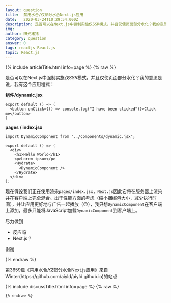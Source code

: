 ```yaml
---
layout: question
title:  禁用水合/仅部分水合Next.js应用
date:   2020-03-24T10:29:54.000Z
description: 是否可以在Next.js中强制实施仅SSR模式，并且仅使页面部分水化？我的意思是说，我有这个应用程式：组件/dynamic.jsxexport d...
img: 
author: 阳光猪猪
category: question
answer: 0
tags: reactjs React.js
topic: React.js
---
```

<div class="article-root">
  <div class="article">
    {% include articleTitle.html info=page %}
    {% raw %}
    <div class="article-content"><p><font style="vertical-align: inherit;"><font style="vertical-align: inherit;">是否可以</font><font style="vertical-align: inherit;">在Next.js中</font><font style="vertical-align: inherit;">强制实施</font></font><em><font style="vertical-align: inherit;"><font style="vertical-align: inherit;">仅SSR</font></font></em><font style="vertical-align: inherit;"><font style="vertical-align: inherit;">模式，并且仅使页面部分水化？</font><font style="vertical-align: inherit;">我的意思是说，我有这个应用程式：</font></font></p>

<p><strong><font style="vertical-align: inherit;"><font style="vertical-align: inherit;">组件/dynamic.jsx</font></font></strong></p>

<pre><code>export default () =&gt; (<font></font>
  &lt;button onClick={() =&gt; console.log("I have been clicked")}&gt;Click me&lt;/button&gt;<font></font>
)<font></font>
</code></pre>

<p><strong><font style="vertical-align: inherit;"><font style="vertical-align: inherit;">pages / index.jsx</font></font></strong></p>

<pre><code>import DynamicComponent from "../components/dynamic.jsx";<font></font>
<font></font>
export default () =&gt; (<font></font>
  &lt;div&gt;<font></font>
    &lt;h1&gt;Hello World&lt;/h1&gt;<font></font>
    &lt;p&gt;Lorem ipsum&lt;/p&gt;<font></font>
    &lt;Hydrate&gt;<font></font>
      &lt;DynamicComponent /&gt;<font></font>
    &lt;/Hydrate&gt;<font></font>
  &lt;/div&gt;<font></font>
);<font></font>
</code></pre>

<p><font style="vertical-align: inherit;"><font style="vertical-align: inherit;">现在假设我们正在使用渲染</font></font><code>pages/index.jsx</code><font style="vertical-align: inherit;"><font style="vertical-align: inherit;">，</font></font><code>Next.js</code><font style="vertical-align: inherit;"><font style="vertical-align: inherit;">因此它将在服务器上渲染并在客户端上完全混合。</font><font style="vertical-align: inherit;">出于性能方面的考虑（缩小捆绑包大小，减少执行时间），并让应用更好地与广告一起播放（😒），我只想</font></font><code>DynamicComponent</code><font style="vertical-align: inherit;"><font style="vertical-align: inherit;">在客户端上添加，最多只能将JavaScript加载</font></font><code>DynamicComponent</code><font style="vertical-align: inherit;"><font style="vertical-align: inherit;">到客户端上。</font></font></p>

<p><font style="vertical-align: inherit;"><font style="vertical-align: inherit;">尽力做到</font></font></p>

<ul>
<li><font style="vertical-align: inherit;"><font style="vertical-align: inherit;">反应吗</font></font></li>
<li><font style="vertical-align: inherit;"><font style="vertical-align: inherit;">Next.js？</font></font></li>
</ul>

<p><font style="vertical-align: inherit;"><font style="vertical-align: inherit;">谢谢</font></font></p></div>
    {% endraw %}
  </div>
  <p class="winter_mark">第3659篇《禁用水合/仅部分水合Next.js应用》来自Winter(https://github.com/aiyld/aiyld.github.io)的站点</p>
  <div class="discuss-wrapper">
    {% include discussTitle.html info=page %}
    {% raw %}
    
    {% endraw %}
  </div>
<div>
